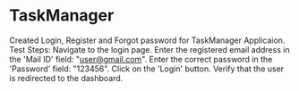 # TaskManager

Created Login, Register and Forgot password for TaskManager Applicaion.
Test Steps:
Navigate to the login page.
Enter the registered email address in the 'Mail ID' field: "user@gmail.com".
Enter the correct password in the 'Password' field: "123456".
Click on the 'Login' button.
Verify that the user is redirected to the dashboard.
